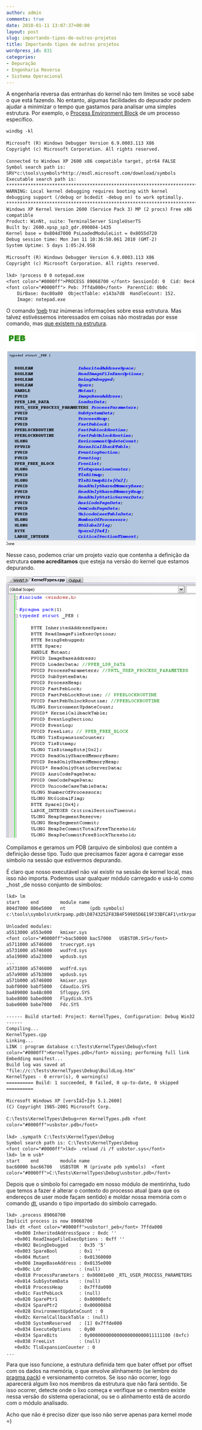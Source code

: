 ```yaml
---
author: admin
comments: true
date: 2010-01-11 13:07:37+00:00
layout: post
slug: importando-tipos-de-outros-projetos
title: Importando tipos de outros projetos
wordpress_id: 831
categories:
- Depuração
- Engenharia Reversa
- Sistema Operacional
---
```


A engenharia reversa das entranhas do kernel não tem limites se você sabe o que está fazendo. No entanto, algumas facilidades do depurador podem ajudar a minimizar o tempo que gastamos para analisar uma simples estrutura. Por exemplo, o [Process Environment Block](http://msdn.microsoft.com/en-us/library/aa813706%28VS.85%29.aspx) de um processo específico.

    
    windbg -kl
    
    Microsoft (R) Windows Debugger Version 6.9.0003.113 X86
    Copyright (c) Microsoft Corporation. All rights reserved.
    
    Connected to Windows XP 2600 x86 compatible target, ptr64 FALSE
    Symbol search path is: SRV*c:\tools\symbols*http://msdl.microsoft.com/download/symbols
    Executable search path is:
    *******************************************************************************
    WARNING: Local kernel debugging requires booting with kernel
    debugging support (/debug or bcdedit -debug on) to work optimally.
    *******************************************************************************
    Windows XP Kernel Version 2600 (Service Pack 3) MP (2 procs) Free x86 compatible
    Product: WinNt, suite: TerminalServer SingleUserTS
    Built by: 2600.xpsp_sp3_gdr.090804-1435
    Kernel base = 0x804d7000 PsLoadedModuleList = 0x8055d720
    Debug session time: Mon Jan 11 10:36:50.061 2010 (GMT-2)
    System Uptime: 5 days 1:05:24.958
    
    Microsoft (R) Windows Debugger Version 6.9.0003.113 X86
    Copyright (c) Microsoft Corporation. All rights reserved.
    
    lkd> !process 0 0 notepad.exe
    <font color="#0000ff">PROCESS 89068700 </font> SessionId: 0  Cid: 0ec4   <font color="#0000ff"> Peb: 7ffda000</font>  ParentCid: 0b0c
        DirBase: 0ac80a80  ObjectTable: e143a7d8  HandleCount: 152.
        Image: notepad.exe


O comando [!peb](http://windbg.info/doc/1-common-cmds.html#11_process) traz inúmeras informações sobre essa estrutura. Mas talvez estivéssemos interessados em coisas não mostradas por esse comando, mas [que existem na estrutura](http://undocumented.ntinternals.net/UserMode/Undocumented%20Functions/NT%20Objects/Process/PEB.html).



![PEB “não-documentado”](../public/uploads/peb-undocumented.png)

Nesse caso, podemos criar um projeto vazio que contenha a definição da estrutura **como acreditamos** que esteja na versão do kernel que estamos depurando.

![MyPEB](../public/uploads/mypeb.png)

Compilamos e geramos um PDB (arquivo de símbolos) que contém a definição desse tipo. Tudo que precisamos fazer agora é carregar esse símbolo na sessão que estivermos depurando.

É claro que nosso executável não vai existir na sessão de kernel local, mas isso não importa. Podemos usar qualquer módulo carregado e usá-lo como _host _de nosso conjunto de símbolos:

    
    lkd> lm
    start    end        module name
    804d7000 806e5000   nt         (pdb symbols)          c:\tools\symbols\ntkrpamp.pdb\D8743252F83B4F59985D6E19F33BFCAF1\ntkrpamp.pdb
    
    Unloaded modules:
    a5513000 a553e000   kmixer.sys
    <font color="#0000ff">bac50000 bac57000   USBSTOR.SYS</font>
    a5711000 a5746000   truecrypt.sys
    a5731000 a5746000   wudfrd.sys
    a5a19000 a5a23000   wpdusb.sys
    ...
    a5731000 a5746000   wudfrd.sys
    a57a9000 a57b3000   wpdusb.sys
    a571b000 a5746000   kmixer.sys
    babf0000 babf5000   Cdaudio.SYS
    ba489000 ba48c000   Sfloppy.SYS
    babe8000 babed000   Flpydisk.SYS
    babe0000 babe7000   Fdc.SYS 
    
    ------ Build started: Project: KernelTypes, Configuration: Debug Win32 ------
    Compiling...
    KernelTypes.cpp
    Linking...
    LINK : program database c:\Tests\KernelTypes\Debug\<font color="#0000ff">KernelTypes.pdb</font> missing; performing full link
    Embedding manifest...
    Build log was saved at "file://c:\Tests\KernelTypes\Debug\BuildLog.htm"
    KernelTypes - 0 error(s), 0 warning(s)
    ========== Build: 1 succeeded, 0 failed, 0 up-to-date, 0 skipped ==========
    
    Microsoft Windows XP [versÎáÎ÷Îýo 5.1.2600]
    (C) Copyright 1985-2001 Microsoft Corp.
    
    C:\Tests\KernelTypes\Debug>ren KernelTypes.pdb <font color="#0000ff">usbstor.pdb</font>
    
    lkd> .sympath C:\Tests\KernelTypes\Debug
    Symbol search path is: C:\Tests\KernelTypes\Debug
    <font color="#0000ff">lkd> .reload /i /f usbstor.sys</font>
    lkd> lm m usb*
    start    end        module name
    bac60000 bac66700   USBSTOR  M (private pdb symbols)  <font color="#0000ff">C:\Tests\KernelTypes\Debug\usbstor.pdb</font>


Depois que o símbolo foi carregado em nosso módulo de mentirinha, tudo que temos a fazer é alterar o contexto do processo atual (para que os endereços de user mode façam sentido) e moldar nossa memória com o comando [dt](http://windbg.info/doc/1-common-cmds.html#12_thread), usando o tipo importado do símbolo carregado.

    
    lkd> .process 89068700
    Implicit process is now 89068700
    lkd> dt <font color="#0000ff">usbstor!_peb</font> 7ffda000
       +0x000 InheritedAddressSpace : 0xdc ''
       +0x001 ReadImageFileExecOptions : 0xff ''
       +0x002 BeingDebugged    : 0x35 '5'
       +0x003 SpareBool        : 0x1 ''
       +0x004 Mutant           : 0x01360000
       +0x008 ImageBaseAddress : 0x0135e000
       +0x00c Ldr              : (null)
       +0x010 ProcessParameters : 0x00001e00 _RTL_USER_PROCESS_PARAMETERS
       +0x014 SubSystemData    : (null)
       +0x018 ProcessHeap      : 0x7ffda000
       +0x01c FastPebLock      : (null)
       +0x020 SparePtr1        : 0x00000efc
       +0x024 SparePtr2        : 0x000008b8
       +0x028 EnvironmentUpdateCount : 0
       +0x02c KernelCallbackTable : (null)
       +0x030 SystemReserved   : [1] 0x7ffde000
       +0x034 ExecuteOptions   : 0y00
       +0x034 SpareBits        : 0y000000000000000000000011111100 (0xfc)
       +0x038 FreeList         : (null)
       +0x03c TlsExpansionCounter : 0
    ...


Para que isso funcione, a estrutura definida tem que bater offset por offset com os dados na memória, o que envolve alinhamento (se lembre do [pragma pack](http://msdn.microsoft.com/en-us/library/2e70t5y1%28VS.80%29.aspx)) e versionamento corretos. Se isso não ocorrer, logo aparecerá algum lixo nos membros da estrutura que não fará sentido. Se isso ocorrer, detecte onde o lixo começa e verifique se o membro existe nessa versão do sistema operacional, ou se o alinhamento está de acordo com o módulo analisado.

Acho que não é preciso dizer que isso não serve apenas para kernel mode =)

